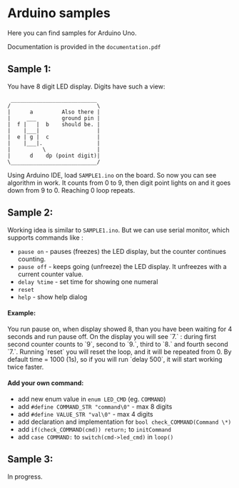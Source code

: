 # Arduino samples
Here you can find samples for Arduino Uno.

Documentation is provided in the `documentation.pdf`

## Sample 1:
You have 8 digit LED display. Digits have such a view:

```
 ___________________________
/                           \
|      a         Also there |
|     ___        ground pin |
|  f |   |  b    should be. |
|    |___|                  |
|  e | g |  c               |
|    |___|.                 |
|          \                |
|      d    dp (point digit)|
\___________________________/     
```

Using Arduino IDE, load `SAMPLE1.ino` on the board.
So now you can see algorithm in work.
It counts from 0 to 9, then digit point lights on and it goes down from 9 to 0.
Reaching 0 loop repeats.

## Sample 2:
Working idea is similar to `SAMPLE1.ino`.
But we can use serial monitor, which supports commands like :

* `pause on` - pauses (freezes) the LED display, but the counter continues counting.
* `pause off` - keeps going (unfreeze) the LED display.
It unfreezes with a current counter value.
* `delay %time` - set time for showing one numeral
* `reset`
* `help` - show help dialog

<h4>Example: </h4>
You run pause on, when display showed 8, than you have been waiting for 4 seconds and run pause off.
On the display you will see `7.` : during first second counter counts to `9`,
second to `9.`, third to `8.` and fourth second `7.`.
Running `reset` you will reset the loop, and it will be repeated from 0.
By default time = 1000 (1s), so if you will run `delay 500`, it will start working twice faster.

<h4>Add your own command:</h4>

* add new enum value in `enum LED_CMD` (eg. `COMMAND`)
* add `#define COMMAND_STR "command\0"` - max 8 digits
* add `#define VALUE_STR "val\0"` - max 4 digits
* add declaration and implementation for `bool check_COMMAND(Command \*)`
* add `if(check_COMMAND(cmd)) return;` to `initCommand`
* add `case COMMAND:` to `switch(cmd->led_cmd)` in `loop()`


## Sample 3:

In progress.
